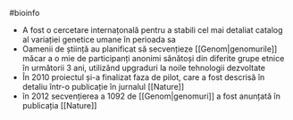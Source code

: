 #bioinfo 
- A fost o cercetare  internațonală pentru a stabili cel mai detaliat catalog al variației genetice umane în perioada sa
- Oamenii de știință au planificat să secvențieze [[Genom|genomurile]] măcar a o mie de participanți anonimi sănătoși din diferite grupe etnice în următorii 3 ani, utilizând upgraduri la noile tehnologii dezvoltate 
- În 2010 proiectul și-a finalizat faza de pilot, care a fost descrisă în detaliu într-o publicație în jurnalul [[Nature]] 
- în 2012 secvențierea a 1092 de [[Genom|genomuri]] a fost anunțată în publicația [[Nature]]